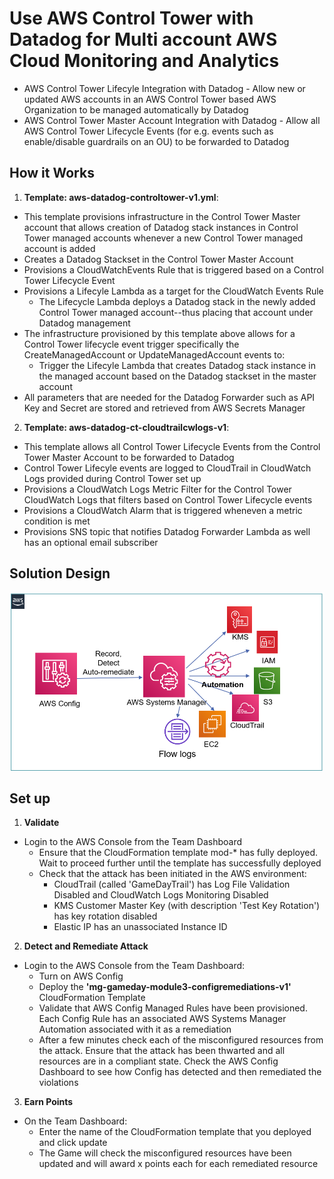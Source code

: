 <p align="center">
</p>

# Use AWS Control Tower with Datadog for Multi account AWS Cloud Monitoring and Analytics

* AWS Control Tower Lifecyle Integration with Datadog - Allow new or updated AWS accounts in an AWS Control Tower based AWS Organization to be managed automatically by Datadog
* AWS Control Tower Master Account Integration with Datadog - Allow all AWS Control Tower Lifecycle Events (for e.g. events such as enable/disable guardrails on an OU) to be forwarded to Datadog


## How it Works

1. **Template: aws-datadog-controltower-v1.yml**:
 * This template provisions infrastructure in the Control Tower Master account that allows creation of Datadog stack instances in Control Tower managed accounts whenever a new Control Tower managed account is added
 * Creates a Datadog Stackset in the Control Tower Master Account 
 * Provisions a CloudWatchEvents Rule that is triggered based on a Control Tower Lifecycle Event
 * Provisions a Lifecyle Lambda as a target for the CloudWatch Events Rule
 	- The Lifecycle Lambda deploys a Datadog stack in the newly added Control Tower managed account--thus placing that account under Datadog management
 * The infrastructure provisioned by this template above allows for a Control Tower lifecycle event trigger specifically the CreateManagedAccount or UpdateManagedAccount events to:
	- Trigger the Lifecyle Lambda that creates Datadog stack instance in the managed account based on the Datadog stackset in the master account
 * All parameters that are needed for the Datadog Forwarder such as API Key and Secret are stored and retrieved from AWS Secrets Manager

2. **Template: aws-datadog-ct-cloudtrailcwlogs-v1**:
 * This template allows all Control Tower Lifecycle Events from the Control Tower Master Account to be forwarded to Datadog
 * Control Tower Lifecyle events are logged to CloudTrail in CloudWatch Logs provided during Control Tower set up
 * Provisions a CloudWatch Logs Metric Filter for the Control Tower CloudWatch Logs that filters based on Control Tower Lifecycle events
 * Provisions a CloudWatch Alarm that is triggered wheneven a metric condition is met 
 * Provisions SNS topic that notifies Datadog Forwarder Lambda as well has an optional email subscriber 
 

## Solution Design

![](images/arch-diagram1.png)


## Set up

1. **Validate** 
 * Login to the AWS Console from the Team Dashboard
 	-  Ensure that the CloudFormation template mod-* has fully deployed. Wait to proceed further until the template has successfully deployed
 	-  Check that the attack has been initiated in the AWS environment:
 		- CloudTrail (called 'GameDayTrail') has Log File Validation Disabled and CloudWatch Logs Monitoring Disabled
 		- KMS Customer Master Key (with description 'Test Key Rotation') has key rotation disabled
 		- Elastic IP has an unassociated Instance ID

2. **Detect and Remediate Attack** 
 * Login to the AWS Console from the Team Dashboard:
    - Turn on AWS Config
 	- Deploy the **'mg-gameday-module3-configremediations-v1'** CloudFormation Template
 	- Validate that AWS Config Managed Rules have been provisioned. Each Config Rule has an associated AWS Systems Manager Automation associated with it as a remediation
 	- After a few minutes check each of the misconfigured resources from the attack. Ensure that the attack has been thwarted and all resources are in a compliant state. Check the AWS Config Dashboard to see how Config has detected and then remediated the violations

3. **Earn Points** 
 * On the Team Dashboard:
    - Enter the name of the CloudFormation template that you deployed and click update
    - The Game will check the misconfigured resources have been updated and will award x points each for each remediated resource 
